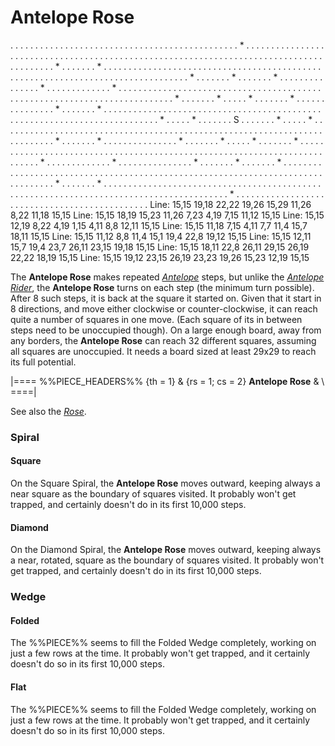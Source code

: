 # Antelope Rose

<div class = "movement">
. . . . . . . . . . . . . . . . . . . . . . . . . . . . . . .
. . . . . . . . . . . . . . . * . . . . . . . . . . . . . . .
. . . . . . . . . . . . . . . . . . . . . . . . . . . . . . .
. . . . . . . . . . . . . . . . . . . . . . . . . . . . . . .
. . . . . . . . . . . * . . . . . . . * . . . . . . . . . . .
. . . . . . . . . . . . . . . . . . . . . . . . . . . . . . .
. . . . . . . . . . . . . . . . . . . . . . . . . . . . . . .
. . . . . . . * . . . . . . . * . . . . . . . * . . . . . . .
. . . . . . . . * . . . . . . . . . . . . . * . . . . . . . .
. . . . . . . . . . . . . . . . . . . . . . . . . . . . . . .
. . . . . . . . . . . . . . . . . . . . . . . . . . . . . . .
. . . . * . . . . . . . * . . . . . * . . . . . . . * . . . .
. . . . . . . . . . . * . . . . . . . * . . . . . . . . . . .
. . . . . . . . . . . . . . . . . . . . . . . . . . . . . . .
. . . . . . . . . . . . . . . . . . . . . . . . . . . . . . .
. * . . . . . * . . . . . . . S . . . . . . . * . . . . . * .
. . . . . . . . . . . . . . . . . . . . . . . . . . . . . . .
. . . . . . . . . . . . . . . . . . . . . . . . . . . . . . .
. . . . . . . . . . . * . . . . . . . * . . . . . . . . . . .
. . . . * . . . . . . . * . . . . . * . . . . . . . * . . . .
. . . . . . . . . . . . . . . . . . . . . . . . . . . . . . .
. . . . . . . . . . . . . . . . . . . . . . . . . . . . . . .
. . . . . . . . * . . . . . . . . . . . . . * . . . . . . . .
. . . . . . . * . . . . . . . * . . . . . . . * . . . . . . .
. . . . . . . . . . . . . . . . . . . . . . . . . . . . . . .
. . . . . . . . . . . . . . . . . . . . . . . . . . . . . . .
. . . . . . . . . . . * . . . . . . . * . . . . . . . . . . .
. . . . . . . . . . . . . . . . . . . . . . . . . . . . . . .
. . . . . . . . . . . . . . . . . . . . . . . . . . . . . . .
. . . . . . . . . . . . . . . * . . . . . . . . . . . . . . .
. . . . . . . . . . . . . . . . . . . . . . . . . . . . . . .
Line: 15,15 19,18 22,22 19,26 15,29 11,26  8,22 11,18 15,15
Line: 15,15 18,19 15,23 11,26  7,23  4,19  7,15 11,12 15,15
Line: 15,15 12,19  8,22  4,19  1,15  4,11  8,8  12,11 15,15
Line: 15,15 11,18  7,15  4,11  7,7  11,4  15,7  18,11 15,15
Line: 15,15 11,12  8,8  11,4  15,1  19,4  22,8  19,12 15,15
Line: 15,15 12,11 15,7  19,4  23,7  26,11 23,15 19,18 15,15
Line: 15,15 18,11 22,8  26,11 29,15 26,19 22,22 18,19 15,15
Line: 15,15 19,12 23,15 26,19 23,23 19,26 15,23 12,19 15,15
</div>

The **Antelope Rose** makes repeated [*Antelope*](antelope.html)
steps, but unlike the [*Antelope Rider*](antelope_rider.html), the
**Antelope Rose** turns on each step (the minimum turn possible).
After 8 such steps, it is back at the square it started on. Given
that it start in 8 directions, and move either clockwise or
counter-clockwise, it can reach quite a number of squares in one
move. (Each square of its in between steps need to be unoccupied
though). On a large enough board, away from any borders, the
**Antelope Rose** can reach 32 different squares, assuming all
squares are unoccupied. It needs a board sized at least 29x29 to
reach its full potential.

|====
%%PIECE_HEADERS%%
  {th = 1}
& {rs = 1; cs = 2}
            **Antelope Rose**
&           \\
====|
      
See also the [*Rose*](rose.html).

### Spiral

#### Square

On the Square Spiral, the **Antelope Rose** moves outward, keeping always a 
near square as the boundary of squares visited. It probably won't
get trapped, and certainly doesn't do in its first 10,000 steps.

#### Diamond

On the Diamond Spiral, the **Antelope Rose** moves outward, keeping always a 
near, rotated, square as the boundary of squares visited. It probably won't
get trapped, and certainly doesn't do in its first 10,000 steps.

### Wedge

#### Folded

The %%PIECE%% seems to fill the Folded Wedge completely, working on just
a few rows at the time. It probably won't get trapped, and it certainly
doesn't do so in its first 10,000 steps.

#### Flat

The %%PIECE%% seems to fill the Folded Wedge completely, working on just
a few rows at the time. It probably won't get trapped, and it certainly
doesn't do so in its first 10,000 steps.

